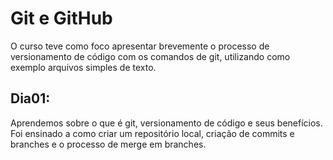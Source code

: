 # Git e GitHub

O curso teve como foco apresentar brevemente o processo de versionamento de código com os comandos de git, utilizando como exemplo arquivos simples de texto.

## Dia01:

Aprendemos sobre o que é git, versionamento de código e seus benefícios. Foi ensinado a como criar um repositório local, criação de commits e branches e o processo de merge em branches.